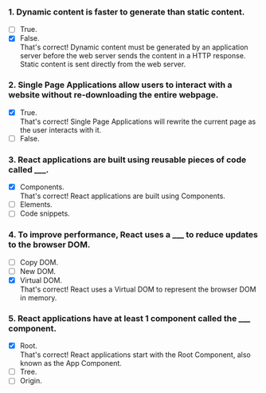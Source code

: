 ### 1. Dynamic content is faster to generate than static content.

- [ ] True.
- [x] False. <br>
      That's correct! Dynamic content must be generated by an application server before the web server sends the content in a HTTP response. Static content is sent directly from the web server.

### 2. Single Page Applications allow users to interact with a website without re-downloading the entire webpage.

- [x] True. <br>
      That's correct! Single Page Applications will rewrite the current page as the user interacts with it.
- [ ] False.

### 3. React applications are built using reusable pieces of code called \_\_\_.

- [x] Components. <br>
      That's correct! React applications are built using Components.
- [ ] Elements.
- [ ] Code snippets.

### 4. To improve performance, React uses a \_\_\_ to reduce updates to the browser DOM.

- [ ] Copy DOM.
- [ ] New DOM.
- [x] Virtual DOM. <br>
      That's correct! React uses a Virtual DOM to represent the browser DOM in memory.

### 5. React applications have at least 1 component called the \_\_\_ component.

- [x] Root. <br>
      That's correct! React applications start with the Root Component, also known as the App Component.
- [ ] Tree.
- [ ] Origin.
